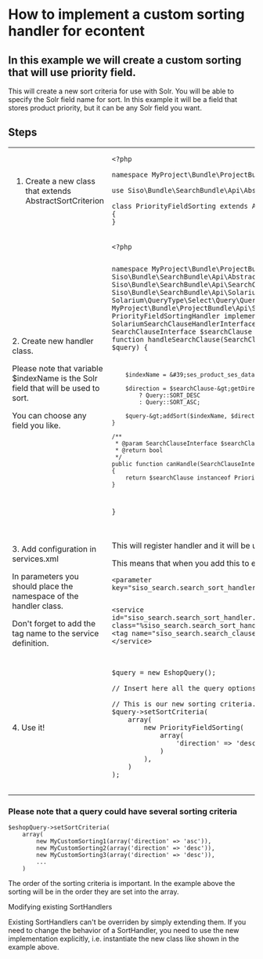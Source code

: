 #  How to implement a custom sorting handler for econtent 

## In this example we will create a custom sorting that will use priority field.

This will create a new sort criteria for use with Solr. You will be able to specify the Solr field name for sort. In this example it will be a field that stores product priority, but it can be any Solr field you want.

## Steps

<table>
<colgroup>
<col style="width: 50%" />
<col style="width: 50%" />
</colgroup>
<tbody>
<tr>
<td><ol>
<li>Create a new class that extends AbstractSortCriterion</li>
</ol></td>
<td>

<pre class="" data-syntaxhighlighter-params="brush: php; gutter: false; theme: DJango" data-theme="DJango"><code>&lt;?php

namespace MyProject\Bundle\ProjectBundle\Api\Search;

use Siso\Bundle\SearchBundle\Api\AbstractSortCriterion;

class PriorityFieldSorting extends AbstractSortCriterion
{
}</code></pre>
<p> </p>
<div>
<p> </p>
</td>
</tr>
<tr>
<td><p>2. Create new handler class.</p>
<p>Please note that variable $indexName is the Solr field that will be used to sort.</p>
<p>You can choose any field you like.</p></td>
<td><div>
<pre class="" data-syntaxhighlighter-params="brush: php; gutter: false; theme: DJango" data-theme="DJango"><code>&lt;?php

namespace MyProject\Bundle\ProjectBundle\Service\Search;
use Siso\Bundle\SearchBundle\Api\AbstractSortCriterion;
use Siso\Bundle\SearchBundle\Api\SearchClauseInterface;
use Siso\Bundle\SearchBundle\Api\SolariumSearchClauseHandlerInterface;
use Solarium\QueryType\Select\Query\Query;
use MyProject\Bundle\ProjectBundle\Api\Search\PriorityFieldSorting;
class PriorityFieldSortingHandler implements SolariumSearchClauseHandlerInterface
{
    /**
     * @param SearchClauseInterface $searchClause
     * @param Query $query
     */
    public function handleSearchClause(SearchClauseInterface $searchClause, Query $query)
    {

        $indexName = &#39;ses_product_ses_datamap_priority_value_i&#39;;

        $direction = $searchClause-&gt;getDirection() === AbstractSortCriterion::DESC
            ? Query::SORT_DESC
            : Query::SORT_ASC;

        $query-&gt;addSort($indexName, $direction);
    }

    /**
     * @param SearchClauseInterface $searchClause
     * @return bool
     */
    public function canHandle(SearchClauseInterface $searchClause)
    {
        return $searchClause instanceof PriorityFieldSorting;
    }
}</code></pre>
<p> </p>
<p> </p>
</td>
</tr>
<tr>
<td><p> 3. Add configuration in services.xml</p>
<p>In parameters you should place the namespace of the handler class.</p>
<p>Don't forget to add the tag name to the service definition.</p>
<p> </p></td>
<td><p>This will register handler and it will be used whenever search clause is an instance of PriorityFieldSorting.</p>
<p>This means that when you add this to eshopQuery it will executre the handler</p>
<p> </p>
<pre class="" data-syntaxhighlighter-params="brush: xml; gutter: false; theme: DJango" data-theme="DJango"><code>&lt;parameter key=&quot;siso_search.search_sort_handler.priority.econtent.class&quot;&gt;MyProject\Bundle\ProjectBundle\Service\Search\PriorityFieldSortingHandler&lt;/parameter&gt;
 
&lt;service id=&quot;siso_search.search_sort_handler.priority.econtent.class&quot; class=&quot;%siso_search.search_sort_handler.priority.econtent.class%&quot;&gt;
    &lt;tag name=&quot;siso_search.search_clause_handler&quot; type=&quot;econtent&quot; /&gt;
&lt;/service&gt;</code></pre>
<p> </p>
<div>
<p> </p>
</td>
</tr>
<tr>
<td>4. Use it!</td>
<td>

<pre class="" data-syntaxhighlighter-params="brush: php; gutter: false; theme: DJango" data-theme="DJango"><code>$query = new EshopQuery();
 
// Insert here all the query options you like.
 
// This is our new sorting criteria.
$query-&gt;setSortCriteria(
    array(
        new PriorityFieldSorting(
            array(
                &#39;direction&#39; =&gt; &#39;desc&#39;
            )
        ),
    )
);
 </code></pre>

</td>
</tr>
</tbody>
</table>

### Please note that a query could have several sorting criteria

``` 
$eshopQuery->setSortCriteria(
    array(
        new MyCustomSorting1(array('direction' => 'asc')),
        new MyCustomSorting2(array('direction' => 'desc')),
        new MyCustomSorting3(array('direction' => 'desc')),
        ...
    )
```

The order of the sorting criteria is important. In the example above the sorting will be in the order they are set into the array.

Modifying existing SortHandlers

Existing SortHandlers can't be overriden by simply extending them. If you need to change the behavior of a SortHandler, you need to use the new implementation explicitly, i.e. instantiate the new class like shown in the example above.
